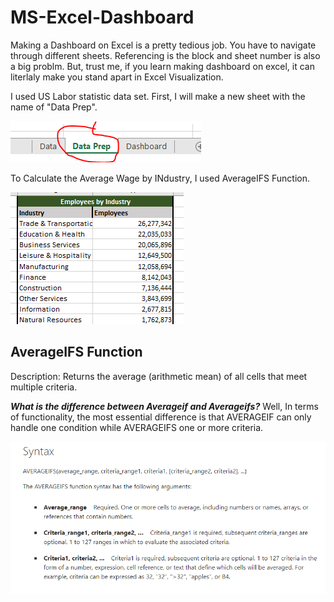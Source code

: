 # MS-Excel-Dashboard

Making a Dashboard on Excel is a pretty tedious job. You have to navigate through different sheets. Referencing is the block and sheet number is also a big problm. But, trust me, if you learn making dashboard on excel, it can literlaly make you stand apart in Excel Visualization. 

I used US Labor statistic data set. First, I will make a new sheet with the name of "Data Prep".

![](https://github.com/OsamaZafar12/MS-Excel-Dashboard/blob/main/Capture9.PNG)

To Calculate the Average Wage by INdustry, I used AverageIFS Function.

![](https://github.com/OsamaZafar12/MS-Excel-Dashboard/blob/main/A.PNG)

## AverageIFS Function
Description: Returns the average (arithmetic mean) of all cells that meet multiple criteria.

***What is the difference between Averageif and Averageifs?***
 Well, In terms of functionality, the most essential difference is that AVERAGEIF can only handle one condition while AVERAGEIFS one or more criteria.

![](https://github.com/OsamaZafar12/MS-Excel-Dashboard/blob/main/Capture.PNG)
